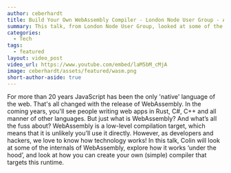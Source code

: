 ```yaml
---
author: ceberhardt
title: Build Your Own WebAssembly Compiler - London Node User Group - April 2019
summary: This talk, from London Node User Group, looked at some of the internals of WebAssembly, exploring how it works ‘under the hood’ with a demonstration of how you can create your own (simple) compiler that targets this runtime.
categories:
  - Tech
tags:
  - featured
layout: video_post
video_url: https://www.youtube.com/embed/laM5bM_cMjA
image: ceberhardt/assets/featured/wasm.png
short-author-aside: true
---
```


For more than 20 years JavaScript has been the only 'native' language of the web. That's all changed with the release of WebAssembly. In the coming years, you'll see people writing web apps in Rust, C#, C++ and all manner of other languages. But just what is WebAssembly? And what’s all the fuss about? WebAssembly is a low-level compilation target, which means that it is unlikely you’ll use it directly. However, as developers and hackers, we love to know how technology works! In this talk, Colin will look at some of the internals of WebAssembly, explore how it works ‘under the hood’, and look at how you can create your own (simple) compiler that targets this runtime.

